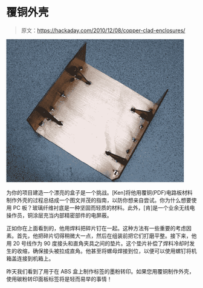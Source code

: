 # 覆铜外壳

> 原文：<https://hackaday.com/2010/12/08/copper-clad-enclosures/>

![](img/dcba0cba22b4f74b832a7b6dc2100f10.png "copper-clad-enclosures")

为你的项目建造一个漂亮的盒子是一个挑战。[Ken]将他用覆铜(PDF)电路板材料制作外壳的过程总结成一个图文并茂的指南，以防你想亲自尝试。你为什么想要使用 PC 板？玻璃纤维衬底是一种坚固而轻质的材料。此外，[肯]是一个业余无线电操作员，铜涂层充当内部精密部件的电屏蔽。

正如你在上面看到的，他用焊料把碎片钉在一起。这种方法有一些重要的考虑因素。首先，他把碎片切得稍微大一点，然后在组装前把它们打磨平整。接下来，他用 20 号线作为 90 度接头和直角夹具之间的垫片。这个垫片补偿了焊料冷却时发生的收缩，确保接头被拉成直角。他甚至将螺母焊接到位，以便可以使用螺钉将机箱盖连接到机箱上。

昨天我们看到了用于在 ABS 盒上制作标签的墨粉转印。如果您用覆铜制作外壳，使用碳粉转印面板标签将是轻而易举的事情！